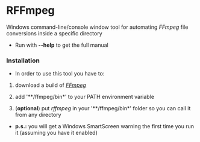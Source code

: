 # RFFmpeg

Windows command-line/console window tool for automating *FFmpeg* file conversions inside a specific directory

- Run with **--help** to get the full manual


### Installation

- In order to use this tool you have to:

1. download a build of [*FFmpeg*](https://ffmpeg.org/download.html)

2. add '**/ffmpeg/bin*' to your PATH environment variable

3. (**optional**) put *rffmpeg* in your '**/ffmpeg/bin*' folder so you can call it from any directory
  

- **p.s.:** you will get a Windows SmartScreen warning the first time you run it (assuming you have it enabled) 